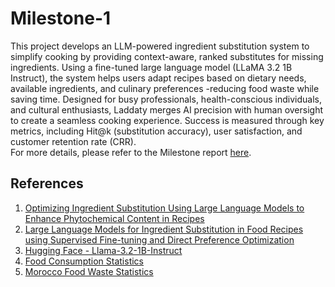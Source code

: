# Milestone-1

This project develops an LLM-powered ingredient substitution system to simplify cooking by providing context-aware, ranked substitutes for missing ingredients. Using a fine-tuned large language model (LLaMA 3.2 1B Instruct), the system helps users adapt recipes based on dietary needs, available ingredients, and culinary preferences -reducing food waste while saving time. Designed for busy professionals, health-conscious individuals, and cultural enthusiasts, Laddaty merges AI precision with human oversight to create a seamless cooking experience. Success is measured through key metrics, including Hit@k (substitution accuracy), user satisfaction, and customer retention rate (CRR).    
For more details, please refer to the Milestone report [here](https://github.com/dizalj/Milestone-1/blob/main/Milestone%201.pdf). 

## References

1. [Optimizing Ingredient Substitution Using Large Language Models to Enhance Phytochemical Content in Recipes](https://www.mdpi.com/2504-4990/6/4/131)
2. [Large Language Models for Ingredient Substitution in Food Recipes using Supervised Fine-tuning and Direct Preference Optimization](https://arxiv.org/pdf/2412.04922)
3. [Hugging Face - Llama-3.2-1B-Instruct](https://huggingface.co/meta-llama/Llama-3.2-1B-Instruct)
4. [Food Consumption Statistics](https://fooddrinktalk.com/how-much-food-does-the-average-person-eat-a-year/#:~:text=The%20average%20person%20consumes%20approximately%201%2C500%20to%202%2C000,groups%2C%20including%20fruits%2C%20vegetables%2C%20grains%2C%20proteins%2C%20and%20dairy.)
5. [Morocco Food Waste Statistics](https://www.moroccoworldnews.com/2020/04/70445/how-moroccans-can-minimize-food-waste-this-ramadan/#:~:text=In%20Morocco%2C%20a%20staggering%2045.1%25%20of%20food%20purchased,bakery%20products%2C%20are%20thrown%20away%20the%20most%20often.)

